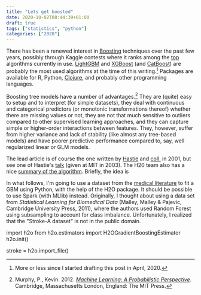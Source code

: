 ```yaml
---
title: "Lets get boosted"
date: 2020-10-02T08:44:39+01:00
draft: true
tags: ["statistics", "python"]
categories: ["2020"]
---
```


There has been a renewed interest in [Boosting](https://en.wikipedia.org/wiki/Boosting_%28machine_learning%29) techniques over the past few years, possibly through Kaggle contests where it ranks among the [top](https://www.kdnuggets.com/2017/10/xgboost-top-machine-learning-method-kaggle-explained.html) algorithms currently in use. [LightGBM](https://papers.nips.cc/paper/6907-lightgbm-a-highly-efficient-gradient-boosting-decision-tree.pdf) and [XGBoost](https://arxiv.org/pdf/1603.02754.pdf) (and [CatBoost](http://learningsys.org/nips17/assets/papers/paper_11.pdf)) are probably the most used algorithms at the time of this writing.[^1] Packages are available for R, Python, [Clojure](micro/clojure-xgboost), and probably other programming languages.

Boosting tree models have a number of advantages.[^2] They are (quite) easy to setup and to interpret (for simple datasets), they deal with continuous and categorical predictors (or monotonic transformations thereof) whether there are missing values or not, they are not that much sensitive to outliers compared to other supervised learning approaches, and they can capture simple or higher-order interactions between features. They, however, suffer from higher variance and lack of stability (like almost any tree-based models) and have poorer predictive performance compared to, say, well regularized linear or GLM models.

The lead article is of course the one written by [Hastie](https://web.stanford.edu/~hastie/ElemStatLearn/) and [coll.](https://projecteuclid.org/euclid.aos/1013203451) in 2001, but see one of Hastie's [talk](https://web.stanford.edu/~hastie/TALKS/boost.pdf) (given at MIT in 2003). The H20 team also has a nice [summary of the algorithm](http://docs.h2o.ai/h2o/latest-stable/h2o-docs/data-science/gbm.html). Briefly, the idea is

In what follows, I'm going to use a dataset from the [medical literature](http://biostat.mc.vanderbilt.edu/wiki/Main/DataSets) to fit a GBM using Python, with the help of the H2O package. It should be possible to use Spark (with MLlib) instead. Originally, I thought about using a data set from _Statistical Learning for Biomedical Data_ (Malley, Malley & Pajevic, Cambridge University Press, 2011), where the authors used Random Forest using subsampling to account for class imbalance. Unfortunately, I realized that the "Stroke-A dataset" is not in the public domain.

import h2o
from h2o.estimators import H2OGradientBoostingEstimator
h2o.init()

stroke = h2o.import_file()

[^1]: More or less since I started drafting this post in April, 2020.
[^2]: Murphy, P., Kevin. 2012. [_Machine Learning: A Probabilistic Perspective_](https://www.cs.ubc.ca/~murphyk/MLbook/). Cambridge, Massachusetts London, England: The MIT Press.
